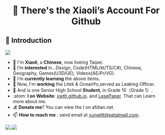 <h1 align = "center">👋 There's the Xiaoli’s Account For Github</h1>

## :dog: Introduction

<img src="https://img.shields.io/badge/ThereAre-xiaoLi＆xiaoZhang-brightgreen" />

- 🔨 I'm **Xiaoli**, a **Chinese**, now liveing Taipei.
- 👀 I’m **interested** in...Design, Code(HTML/kt/TS/C#), Chinese, Geography, Games(U3D/UE), Videos(AE/Pr/VG).
- 🌱 I’m **currently learning** the above items.
- 🧧 Now, I'm **working** the Litek & OceanYo,served as Leaking Officer.<br>
- 🧊 And is one Senior High School **Student**, in Grade 10（Grade 1）.
- :atom: **I on Website**: [xwtlt.github.io](http://xwtlt.github.io). and [LesePaper](http://p.licn.eu.org). That can Learn more about me.
- 💰 **Donate me**? You can view the I on afdian.net.
- 📫 **How to reach me** : send email at [xunwtlt@petalmail.com](mailto:xunwtlt@petalmail.com).

<a href="https://github.com/xwtlt">
  <img align="center" src="https://github-readme-stats.vercel.app/api?username=xwtlt&show_icons=true&theme=radical" />
</a>
<a href="https://github.com/xwtlt">
  <img align="center" src="https://github-readme-stats.vercel.app/api/top-langs/?username=xwtlt" />
</a>


